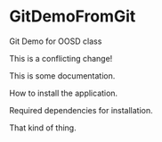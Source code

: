 # GitDemoFromGit
Git Demo for OOSD class

This is a conflicting change!

This is some documentation.

How to install the application.

Required dependencies for installation.

That kind of thing.
